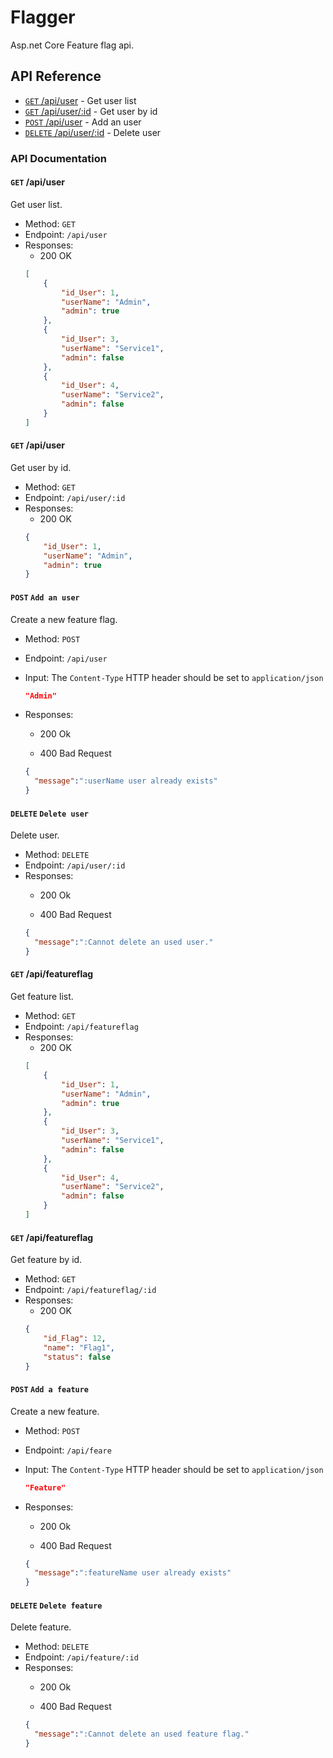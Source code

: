 # Flagger

Asp.net Core Feature flag api.

## API Reference

- [`GET` /api/user](#get-apiuser) - Get user list
- [`GET` /api/user/:id](#get-apiuser-1) - Get user by id
- [`POST` /api/user](#post-add-an-user) - Add an user
- [`DELETE` /api/user/:id](#delete-delete-user) - Delete user

### API Documentation
#### `GET` /api/user
 Get user list.
- Method: `GET`
- Endpoint: `/api/user`
- Responses:
    * 200 OK
    ```json
    [
        {
            "id_User": 1,
            "userName": "Admin",
            "admin": true
        },
        {
            "id_User": 3,
            "userName": "Service1",
            "admin": false
        },
        {
            "id_User": 4,
            "userName": "Service2",
            "admin": false
        }
    ]
    ```

#### `GET` /api/user
 Get user by id.
- Method: `GET`
- Endpoint: `/api/user/:id`
- Responses:
    * 200 OK
    ```json
    {
        "id_User": 1,
        "userName": "Admin",
        "admin": true
    }
    ```

#### `POST` `Add an user`
Create a new feature flag.
- Method: `POST`
- Endpoint: `/api/user`
- Input:
    The `Content-Type` HTTP header should be set to `application/json`

    ```json
   "Admin"
    ```
- Responses:
    * 200 Ok

    * 400 Bad Request
    ```json
    {
      "message":":userName user already exists"
    }
    ```
    
#### `DELETE` `Delete user`
 Delete user.
 - Method: `DELETE`
 - Endpoint: `/api/user/:id` 
 - Responses:
    * 200 Ok

    * 400 Bad Request
    ```json
    {
      "message":":Cannot delete an used user."
    }
    ```
   
#### `GET` /api/featureflag
 Get feature list.
- Method: `GET`
- Endpoint: `/api/featureflag`
- Responses:
    * 200 OK
    ```json
    [
        {
            "id_User": 1,
            "userName": "Admin",
            "admin": true
        },
        {
            "id_User": 3,
            "userName": "Service1",
            "admin": false
        },
        {
            "id_User": 4,
            "userName": "Service2",
            "admin": false
        }
    ]
    ```

#### `GET` /api/featureflag
 Get feature by id.
- Method: `GET`
- Endpoint: `/api/featureflag/:id`
- Responses:
    * 200 OK
    ```json
    {
	    "id_Flag": 12,
	    "name": "Flag1",
	    "status": false
   	}
    ```

#### `POST` `Add a feature`
Create a new feature.
- Method: `POST`
- Endpoint: `/api/feare`
- Input:
    The `Content-Type` HTTP header should be set to `application/json`

    ```json
   "Feature"
    ```
- Responses:
    * 200 Ok

    * 400 Bad Request
    ```json
    {
      "message":":featureName user already exists"
    }
    ```
    
#### `DELETE` `Delete feature`
 Delete feature.
 - Method: `DELETE`
 - Endpoint: `/api/feature/:id` 
 - Responses:
    * 200 Ok

    * 400 Bad Request
    ```json
    {
      "message":":Cannot delete an used feature flag."
    }
    ```

